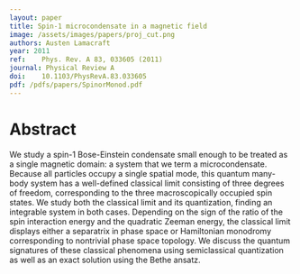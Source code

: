 ```yaml
---
layout: paper
title: Spin-1 microcondensate in a magnetic field
image: /assets/images/papers/proj_cut.png
authors: Austen Lamacraft
year: 2011
ref: 	Phys. Rev. A 83, 033605 (2011)
journal: Physical Review A
doi: 	10.1103/PhysRevA.83.033605
pdf: /pdfs/papers/SpinorMonod.pdf
---
```


# Abstract

We study a spin-1 Bose-Einstein condensate small enough to be treated as a single magnetic domain: a system that we term a microcondensate. Because all particles occupy a single spatial mode, this quantum many-body system has a well-defined classical limit consisting of three degrees of freedom, corresponding to the three macroscopically occupied spin states. We study both the classical limit and its quantization, finding an integrable system in both cases. Depending on the sign of the ratio of the spin interaction energy and the quadratic Zeeman energy, the classical limit displays either a separatrix in phase space or Hamiltonian monodromy corresponding to nontrivial phase space topology. We discuss the quantum signatures of these classical phenomena using semiclassical quantization as well as an exact solution using the Bethe ansatz.
